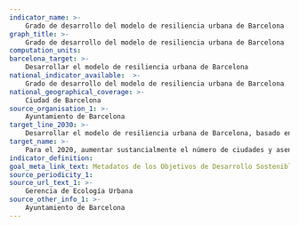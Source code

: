 ```yaml
---
indicator_name: >-
    Grado de desarrollo del modelo de resiliencia urbana de Barcelona
graph_title: >-
    Grado de desarrollo del modelo de resiliencia urbana de Barcelona
computation_units: 
barcelona_target: >-
    Desarrollar el modelo de resiliencia urbana de Barcelona 
national_indicator_available:  >-
    Grado de desarrollo del modelo de resiliencia urbana de Barcelona
national_geographical_coverage: >-
    Ciudad de Barcelona 
source_organisation_1: >-
    Ayuntamiento de Barcelona
target_line_2030: >-
    Desarrollar el modelo de resiliencia urbana de Barcelona, basado en la gestión de incidentes, el análisis de la información y la reducción del riesgo. Valor hito 2030: Pendiente de definir
target_name: >-
    Para el 2020, aumentar sustancialmente el número de ciudades y asentamientos humanos que adoptan y ponen en marcha políticas y planes integrados para promover la inclusión, el uso eficiente de los recursos, la mitigación del cambio climático y la adaptación a este, así como la resiliencia ante los desastres, y desarrollar y poner en práctica una gestión integral de los riesgos de desastre en todos los niveles, de acuerdo con el Marco de Sendai para la reducción del riesgo de desastres 2015-2030
indicator_definition:
goal_meta_link_text: Metadatos de los Objetivos de Desarrollo Sostenible de las Naciones Unidas (pdf 894kB)
source_periodicity_1:
source_url_text_1: >-
    Gerencia de Ecología Urbana 
source_other_info_1: >-
    Ayuntamiento de Barcelona
---
```

